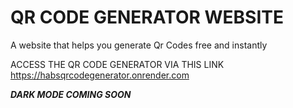# QR CODE GENERATOR WEBSITE
A website that helps you generate Qr Codes free and instantly

ACCESS THE QR CODE GENERATOR VIA THIS LINK
https://habsqrcodegenerator.onrender.com

**_DARK MODE COMING SOON_**
